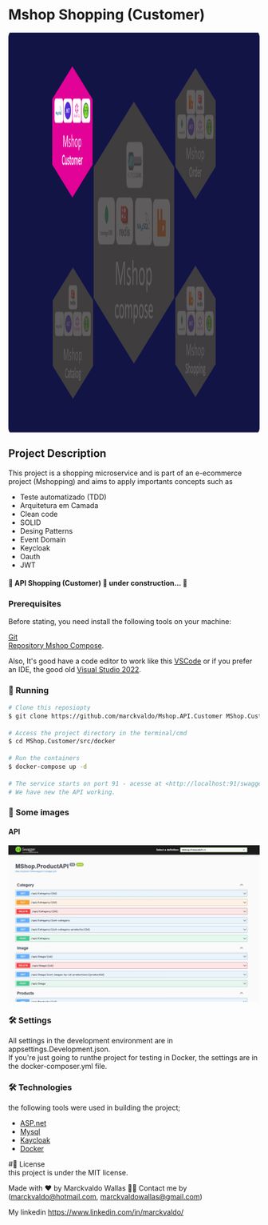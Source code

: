 # Mshop Shopping (Customer)

<div style="background-color: #f0f0f0; height:20vh; display: flex; flex-direction: row; justify-content: center;">
<img src="https://github.com/marckvaldo/Mshop.Compose/blob/main/Imagens/Mshop.Customer.png">
</div>

## Project Description
This project is a shopping microservice and is part of an e-ecommerce project (Mshopping) and aims to apply importants concepts such as
- Teste automatizado (TDD)  <br/>
- Arquitetura em Camada <br/>
- Clean code <br/>
- SOLID <br/>
- Desing Patterns <br/>
- Event Domain <br/>
- Keycloak <br/>
- Oauth <br/>
- JWT <br/>

<h4> 
	🚧  API Shopping (Customer) 🚀 under construction...  🚧
</h4>

### Prerequisites

Before stating, you need install the following tools on your machine: 

[Git](https://git-scm.com)<br/>
[Repository Mshop Compose](https://github.com/marckvaldo/Mshop.Compose). <br/>

Also, It's good have a code editor to work like this [VSCode](https://code.visualstudio.com/)
or if you prefer an IDE, the good old [Visual Studio 2022](https://visualstudio.microsoft.com/pt-br/downloads/).

### 🎲 Running

```bash
# Clone this reposiopty
$ git clone https://github.com/marckvaldo/Mshop.API.Customer MShop.Customer

# Access the project directory in the terminal/cmd
$ cd MShop.Customer/src/docker

# Run the containers 
$ docker-compose up -d

# The service starts on port 91 - acesse at <http://localhost:91/swagger/index.html>
# We have new the API working.
```
### 🚀 Some images

#### API
<img src="https://github.com/marckvaldo/Mshop.API.Product/blob/main/images/Images.jpg">

### 🛠 Settings
All settings in the development environment are in appsettings.Development.json.  <br/>
If you're just going to runthe project for testing in Docker, the settings are in the docker-composer.yml file.


### 🛠 Technologies
the following tools were used in building the project;

- [ASP.net](https://dotnet.microsoft.com/en-us/apps/aspnet)
- [Mysql](https://www.mysql.com/)
- [Kaycloak](https://www.keycloak.org/)
- [Docker](https://www.docker.com/)


#📝 License <br/>
this project is under the MIT license.

Made with ❤️ by Marckvaldo Wallas 👋🏽 Contact me by (marckvaldo@hotmail.com, marckvaldowallas@gmail.com) <br/>

My linkedin https://www.linkedin.com/in/marckvaldo/
